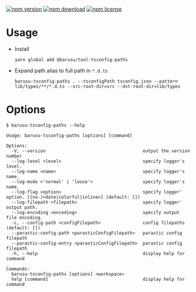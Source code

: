 [![npm version](https://img.shields.io/npm/v/@barusu/tool-tsconfig-paths.svg)](https://www.npmjs.com/package/@barusu/tool-tsconfig-paths)
[![npm download](https://img.shields.io/npm/dm/@barusu/tool-tsconfig-paths.svg)](https://www.npmjs.com/package/@barusu/tool-tsconfig-paths)
[![npm license](https://img.shields.io/npm/l/@barusu/tool-tsconfig-paths.svg)](https://www.npmjs.com/package/@barusu/tool-tsconfig-paths)


# Usage

  * Install
    ```shell
    yarn global add @barusu/tool-tsconfig-paths
    ```

  * Expand path alias to full path in `*.d.ts`
    ```shell
    barusu-tsconfig-paths . --tsconfigPath tsconfig.json --pattern lib/types/**/*.d.ts --src-root-dir=src --dst-root-dir=lib/types
    ```

# Options

  ```shell
  $ barusu-tsconfig-paths --help

  Usage: barusu-tsconfig-paths [options] [command]

  Options:
    -V, --version                                     output the version number
    --log-level <level>                               specify logger's level.
    --log-name <name>                                 specify logger's name.
    --log-mode <'normal' | 'loose'>                   specify logger's name.
    --log-flag <option>                               specify logger' option. [[no-]<date|colorful|inline>] (default: [])
    --log-filepath <filepath>                         specify logger' output path.
    --log-encoding <encoding>                         specify output file encoding.
    -c, --config-path <configFilepath>                config filepaths (default: [])
    --parastic-config-path <parasticConfigFilepath>   parastic config filepath
    --parastic-config-entry <parasticConfigFilepath>  parastic config filepath
    -h, --help                                        display help for command

  Commands:
    barusu-tsconfig-paths [options] <workspace>
    help [command]                                    display help for command
  ```
